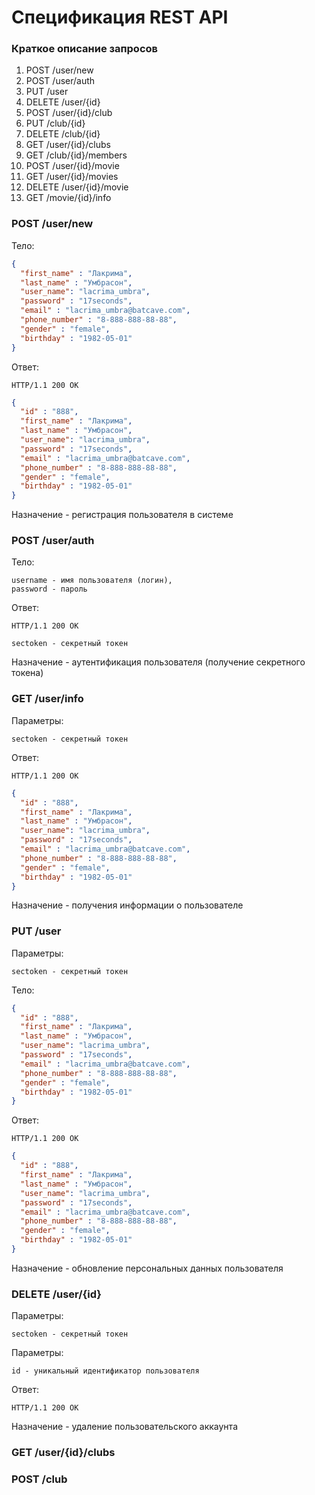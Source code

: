 # Спецификация REST API

### Краткое описание запросов
  
  1. POST /user/new
  2. POST /user/auth
  3. PUT /user
  4. DELETE /user/{id}
  5. POST /user/{id}/club
  6. PUT /club/{id}
  7. DELETE /club/{id}
  6. GET /user/{id}/clubs
  7. GET /club/{id}/members
  8. POST /user/{id}/movie
  9. GET /user/{id}/movies
  10. DELETE /user/{id}/movie
  11. GET /movie/{id}/info
  
### POST /user/new

Тело:
```json
{
  "first_name" : "Лакрима",
  "last_name" : "Умбрасон",
  "user_name": "lacrima_umbra",
  "password" : "17seconds",
  "email" : "lacrima_umbra@batcave.com",
  "phone_number" : "8-888-888-88-88",
  "gender" : "female",
  "birthday" : "1982-05-01"
}
```
Ответ:

```http
HTTP/1.1 200 OK
```

```json
{
  "id" : "888",
  "first_name" : "Лакрима",
  "last_name" : "Умбрасон",
  "user_name": "lacrima_umbra",
  "password" : "17seconds",
  "email" : "lacrima_umbra@batcave.com",
  "phone_number" : "8-888-888-88-88",
  "gender" : "female",
  "birthday" : "1982-05-01"
}
```
Назначение - регистрация пользователя в системе

### POST /user/auth

Тело:
```http
username - имя пользователя (логин),
password - пароль
```
Ответ:

```http
HTTP/1.1 200 OK
```

```http
sectoken - секретный токен
```
Назначение - аутентификация пользователя (получение секретного токена)

### GET /user/info 

Параметры:
```http
sectoken - секретный токен
```
Ответ:

```http
HTTP/1.1 200 OK
```

```json
{
  "id" : "888",
  "first_name" : "Лакрима",
  "last_name" : "Умбрасон",
  "user_name": "lacrima_umbra",
  "password" : "17seconds",
  "email" : "lacrima_umbra@batcave.com",
  "phone_number" : "8-888-888-88-88",
  "gender" : "female",
  "birthday" : "1982-05-01"
}
```

Назначение - получения информации о пользователе

### PUT /user

Параметры:
```http
sectoken - секретный токен
```

Тело:
```json
{
  "id" : "888",
  "first_name" : "Лакрима",
  "last_name" : "Умбрасон",
  "user_name": "lacrima_umbra",
  "password" : "17seconds",
  "email" : "lacrima_umbra@batcave.com",
  "phone_number" : "8-888-888-88-88",
  "gender" : "female",
  "birthday" : "1982-05-01"
}
```

Ответ:
```http
HTTP/1.1 200 OK
```

```json
{
  "id" : "888",
  "first_name" : "Лакрима",
  "last_name" : "Умбрасон",
  "user_name": "lacrima_umbra",
  "password" : "17seconds",
  "email" : "lacrima_umbra@batcave.com",
  "phone_number" : "8-888-888-88-88",
  "gender" : "female",
  "birthday" : "1982-05-01"
}
```
Назначение - обновление персональных данных пользователя

### DELETE /user/{id}

Параметры:
```http
sectoken - секретный токен
```

Параметры:
```http
id - уникальный идентификатор пользователя
```

Ответ: 
```http
HTTP/1.1 200 OK
```
Назначение - удаление пользовательского аккаунта

### GET /user/{id}/clubs



### POST /club
